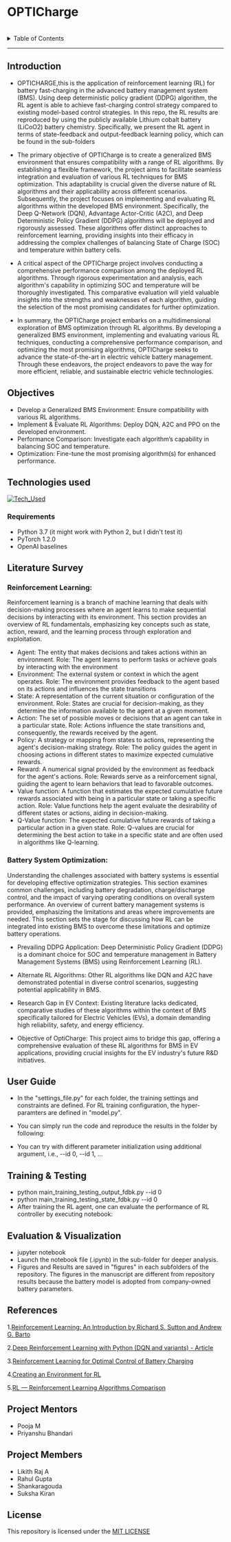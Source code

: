 # OPTICharge

<br>
<details>
  <summary>Table of Contents</summary>
    <ol>
        <li>
            <a href="#introduction">Introduction</a>
            <ul>
                <li><a href="#technologies-used">Technologies Used</a></li>
            </ul>
        </li>
        <li><a href="#literature-survey">Literature Survey</a>
        </li>
        <li>
          <a href="##user-guide">User Guide</a>
          <ul>
              <li><a href="##training-&-testing">Training & Testing</a></li>
          </ul>
          <ul>
              <li><a href="#evaluation-&-visualization">Evaluation & Visualization</a></li>
          </ul>           
        </li>
        </li>
        <li><a href="#references">References</a> 
        </li>
        <li><a href="#project-mentors">Project Mentors</a></li>
        </li>
        <li><a href="#project-members">Project Members</a></li>
        </li> 
        <li><a href="#license">License</a></li>
        </li> 
    </ol>
</details>

<hr>

## Introduction
* OPTICHARGE,this is the application of reinforcement learning (RL) for battery fast-charging in the advanced battery management system (BMS). Using deep deterministic policy gradient (DDPG) algorithm, the RL agent is able to achieve fast-charging control strategy compared to existing model-based control strategies. In this repo, the RL results are reproduced by using the publicly available Lithium cobalt battery (LiCoO2) battery chemistry. Specifically, we present the RL agent in terms of state-feedback and output-feedback learning policy, which can be found in the sub-folders

* The primary objective of OPTICharge is to create a generalized BMS environment that ensures compatibility with a range of RL algorithms. By establishing a flexible framework, the project aims to facilitate seamless integration and evaluation of various RL techniques for BMS optimization. This adaptability is crucial given the diverse nature of RL algorithms and their applicability across different scenarios.
Subsequently, the project focuses on implementing and evaluating RL algorithms within the developed BMS environment. Specifically, the Deep Q-Network (DQN), Advantage Actor-Critic (A2C), and Deep Deterministic Policy Gradient (DDPG) algorithms will be deployed and rigorously assessed. These algorithms offer distinct approaches to reinforcement learning, providing insights into their efficacy in addressing the complex challenges of balancing State of Charge (SOC) and temperature within battery cells.
* A critical aspect of the OPTICharge project involves conducting a comprehensive performance comparison among the deployed RL algorithms. Through rigorous experimentation and analysis, each algorithm's capability in optimizing SOC and temperature will be thoroughly investigated. This comparative evaluation will yield valuable insights into the strengths and weaknesses of each algorithm, guiding the selection of the most promising candidates for further optimization.
* In summary, the OPTICharge project embarks on a multidimensional exploration of BMS optimization through RL algorithms. By developing a generalized BMS environment, implementing and evaluating various RL techniques, conducting a comprehensive performance comparison, and optimizing the most promising algorithms, OPTICharge seeks to advance the state-of-the-art in electric vehicle battery management. Through these endeavors, the project endeavors to pave the way for more efficient, reliable, and sustainable electric vehicle technologies.

## Objectives
* Develop a Generalized BMS Environment: Ensure compatibility with various RL algorithms.
* Implement & Evaluate RL Algorithms: Deploy DQN, A2C and PPO on the developed environment.
* Performance Comparison: Investigate each algorithm’s capability in balancing SOC and temperature.
* Optimization: Fine-tune the most promising algorithm(s) for enhanced performance.

## Technologies used
[![Tech_Used](https://skills.thijs.gg/icons?i=py)](https://skills.thijs.gg)
### Requirements
* Python 3.7 (it might work with Python 2, but I didn't test it)
* PyTorch 1.2.0
* OpenAI baselines

## Literature Survey

### Reinforcement Learning:

Reinforcement learning is a branch of machine learning that deals with decision-making processes where an agent learns to make sequential decisions by interacting with its environment. This section provides an overview of RL fundamentals, emphasizing key concepts such as state, action, reward, and the learning process through exploration and exploitation.

* Agent: The entity that makes decisions and takes actions within an environment.
    Role: The agent learns to perform tasks or achieve goals by interacting with the environment
* Environment: The external system or context in which the agent operates.
    Role: The environment provides feedback to the agent based on its actions and influences the state transitions
* State: A representation of the current situation or configuration of the environment.
    Role: States are crucial for decision-making, as they determine the information available to the agent at a given moment.
* Action:  The set of possible moves or decisions that an agent can take in a particular state.
    Role: Actions influence the state transitions and, consequently, the rewards received by the agent.
* Policy: A strategy or mapping from states to actions, representing the agent's decision-making strategy.
    Role: The policy guides the agent in choosing actions in different states to maximize expected cumulative rewards.
* Reward:  A numerical signal provided by the environment as feedback for the agent's actions.
    Role: Rewards serve as a reinforcement signal, guiding the agent to learn behaviors that lead to favorable outcomes.
* Value function: A function that estimates the expected cumulative future rewards associated with being in a particular state or taking a specific action.
    Role: Value functions help the agent evaluate the desirability of different states or actions, aiding in decision-making.
* Q-Value function: The expected cumulative future rewards of taking a particular action in a given state.
    Role: Q-values are crucial for determining the best action to take in a specific state and are often used in algorithms like Q-learning.

### Battery System Optimization:

Understanding the challenges associated with battery systems is essential for developing effective optimization strategies. This section examines common challenges, including battery degradation, charge/discharge control, and the impact of varying operating conditions on overall system performance.
An overview of current battery management systems is provided, emphasizing the limitations and areas where improvements are needed. This section sets the stage for discussing how RL can be integrated into existing BMS to overcome these limitations and optimize battery operations.


* Prevailing DDPG Application: Deep Deterministic Policy Gradient (DDPG) is a dominant choice for SOC and temperature management in Battery Management Systems (BMS) using Reinforcement Learning (RL).

* Alternate RL Algorithms: Other RL algorithms like DQN and A2C have demonstrated potential in diverse control scenarios, suggesting potential applicability in BMS.

* Research Gap in EV Context: Existing literature lacks dedicated, comparative studies of these algorithms within the context of BMS specifically tailored for Electric Vehicles (EVs), a domain demanding high reliability, safety, and energy efficiency.

* Objective of OptiCharge: This project aims to bridge this gap, offering a comprehensive evaluation of these RL algorithms for BMS in EV applications, providing crucial insights for the EV industry's future R&D initiatives.

## User Guide

* In the "settings_file.py" for each folder, the training settings and constraints are defined. For RL training configuration, the hyper-paramters are defined in "model.py".

* You can simply run the code and reproduce the results in the folder by following:

* You can try with different parameter initialization using additional argument, i.e., --id 0, --id 1, ...

## Training & Testing

* python main_training_testing_output_fdbk.py --id 0
* python main_training_testing_state_fdbk.py --id 0
* After training the RL agent, one can evaluate the performance of RL controller by executing notebook:

## Evaluation & Visualization
* jupyter notebook
* Launch the notebook file (.ipynb) in the sub-folder for deeper analysis.
* Figures and Results are saved in "figures" in each subfolders of the repository. The figures in the manuscript are different from repository results because the battery model is adopted from company-owned battery parameters.

## References
1.[Reinforcement Learning: An Introduction by Richard S. Sutton and Andrew G. Barto](http://incompleteideas.net/book/RLbook2020.pdf)

2.[Deep Reinforcement Learning with Python (DQN and variants) - Article](https://towardsdatascience.com/deep-reinforcement-learning-build-a-deep-q-network-dqn-to-play-cartpole-with-tensorflow-2-and-gym-8e105744b998)

3.[Reinforcement Learning for Optimal Control of Battery Charging](https://ieeexplore.ieee.org/document/10202845/footnotes#footnotes)

4.[Creating an Environment for RL](https://towardsdatascience.com/create-your-own-reinforcement-learning-environment-beb12f4151ef)

5.[RL — Reinforcement Learning Algorithms Comparison](https://jonathan-hui.medium.com/rl-reinforcement-learning-algorithms-comparison-76df90f180cf)


## Project Mentors
* Pooja M
* Priyanshu Bhandari
## Project Members
* Likith Raj A
* Rahul Gupta
* Shankaragouda
* Suksha Kiran
  
## License
This repository is licensed under the [MIT LICENSE](https://github.com/IEEE-NITK/OPTICharge/blob/main/LICENSE)



